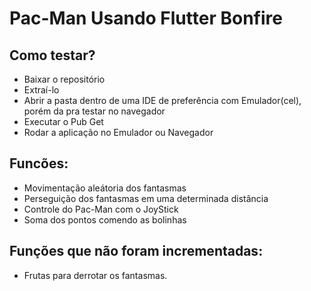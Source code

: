 # Pac-Man Usando Flutter Bonfire

<h2>Como testar?</h2>

- Baixar o repositório
- Extraí-lo 
- Abrir a pasta dentro de uma IDE de preferência com Emulador(cel), porém da pra testar no navegador
- Executar o Pub Get
- Rodar a aplicação no Emulador ou Navegador

<h2>Funcões:</h2>

- Movimentação aleátoria dos fantasmas
- Perseguição dos fantasmas em uma determinada distância
- Controle do Pac-Man com o JoyStick
- Soma dos pontos comendo as bolinhas


<h2>Funções  que não foram incrementadas:</h2>

- Frutas para derrotar os fantasmas.
